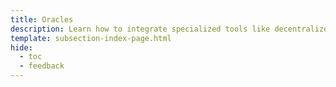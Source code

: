 ```yaml
---
title: Oracles
description: Learn how to integrate specialized tools like decentralized price feed Oracles to provide asset price feeds to builders and users of your Tanssi network.
template: subsection-index-page.html
hide:
  - toc
  - feedback
---
```

